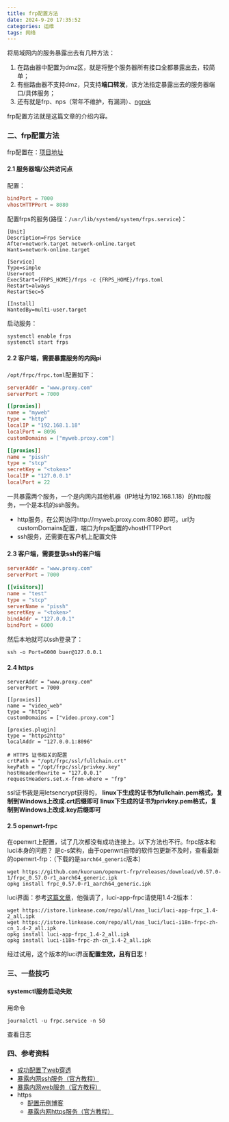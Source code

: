 ```yaml
---
title: frp配置方法
date: 2024-9-20 17:35:52
categories: 运维
tags: 网络
---
```


将局域网内的服务暴露出去有几种方法：
1. 在路由器中配置为dmz区，就是将整个服务器所有接口全都暴露出去，较简单；
2. 有些路由器不支持dmz，只支持**端口转发**，该方法指定暴露出去的服务器端口/具体服务；
3. 还有就是frp、nps（常年不维护，有漏洞）、[ngrok](https://blog.csdn.net/u011886447/article/details/73268407)

frp配置方法就是这篇文章的介绍内容。
<!--more-->
### 二、frp配置方法
frp配置在：[项目地址](https://github.com/fatedier/frp)

#### 2.1 服务器端/公共访问点
配置：
```toml
bindPort = 7000
vhostHTTPPort = 8080
```
配置frps的服务(路径：`/usr/lib/systemd/system/frps.service`)：
```shell
[Unit]
Description=Frps Service
After=network.target network-online.target
Wants=network-online.target

[Service]
Type=simple
User=root
ExecStart={FRPS_HOME}/frps -c {FRPS_HOME}/frps.toml
Restart=always
RestartSec=5

[Install]
WantedBy=multi-user.target
```
启动服务：
```shell
systemctl enable frps
systemctl start frps
```

#### 2.2 客户端，需要暴露服务的内网pi
`/opt/frpc/frpc.toml`配置如下：
```ini
serverAddr = "www.proxy.com"
serverPort = 7000

[[proxies]]
name = "myweb"
type = "http"
localIP = "192.168.1.18"
localPort = 8096
customDomains = ["myweb.proxy.com"]

[[proxies]]
name = "pissh"
type = "stcp"
secretKey = "<token>"
localIP = "127.0.0.1"
localPort = 22
```
一共暴露两个服务，一个是内网内其他机器（IP地址为192.168.1.18）的http服务，一个是本机的ssh服务。
- http服务，在公网访问http://myweb.proxy.com:8080 即可。url为customDomains配置，端口为frps配置的vhostHTTPPort
- ssh服务，还需要在客户机上配置文件

#### 2.3 客户端，需要登录ssh的客户端
```toml
serverAddr = "www.proxy.com"
serverPort = 7000

[[visitors]]
name = "test"
type = "stcp"
serverName = "pissh"
secretKey = "<token>"
bindAddr = "127.0.0.1"
bindPort = 6000
```
然后本地就可以ssh登录了：
```shell
ssh -o Port=6000 buer@127.0.0.1
```

#### 2.4 https
```shell
serverAddr = "www.proxy.com"
serverPort = 7000

[[proxies]]
name = "video_web"
type = "https"
customDomains = ["video.proxy.com"]

[proxies.plugin]
type = "https2http"
localAddr = "127.0.0.1:8096"

# HTTPS 证书相关的配置
crtPath = "/opt/frpc/ssl/fullchain.crt"
keyPath = "/opt/frpc/ssl/privkey.key"
hostHeaderRewrite = "127.0.0.1"
requestHeaders.set.x-from-where = "frp"
```
ssl证书我是用letsencrypt获得的，
**linux下生成的证书为fullchain.pem格式，复制到Windows上改成.crt后缀即可**
**linux下生成的证书为privkey.pem格式，复制到Windows上改成.key后缀即可**

#### 2.5 openwrt-frpc
在openwrt上配置，试了几次都没有成功连接上。以下方法也不行。frpc版本和luci本身的问题？
是c-s架构，由于openwrt自带的软件包更新不及时，查看最新的openwrt-frp：（下载的是`aarch64_generic`版本）
```shell
wget https://github.com/kuoruan/openwrt-frp/releases/download/v0.57.0-1/frpc_0.57.0-r1_aarch64_generic.ipk
opkg install frpc_0.57.0-r1_aarch64_generic.ipk
```

luci界面：参考[这篇文章](https://hwhloveslife.com/?p=20)，他强调了，luci-app-frpc请使用1.4-2版本：
```shell
wget https://istore.linkease.com/repo/all/nas_luci/luci-app-frpc_1.4-2_all.ipk
wget https://istore.linkease.com/repo/all/nas_luci/luci-i18n-frpc-zh-cn_1.4-2_all.ipk
opkg install luci-app-frpc_1.4-2_all.ipk
opkg install luci-i18n-frpc-zh-cn_1.4-2_all.ipk
```
经过试用，这个版本的luci界面**配置生效，且有日志**！

### 三、一些技巧
#### systemctl服务启动失败
用命令
```shell
journalctl -u frpc.service -n 50
```
查看日志


### 四、参考资料
- [成功配置了web穿透](https://www.talaxy.site/lets-use-frp/)
- [暴露内网ssh服务（官方教程）](https://gofrp.org/zh-cn/docs/examples/stcp/)
- [暴露内网web服务（官方教程）](https://gofrp.org/zh-cn/docs/examples/vhost-http/)
- https
    - [配置示例博客](https://www.cnblogs.com/shook/p/12790532.html)
    - [暴露内网https服务（官方教程）](https://gofrp.org/zh-cn/docs/examples/https2http/)